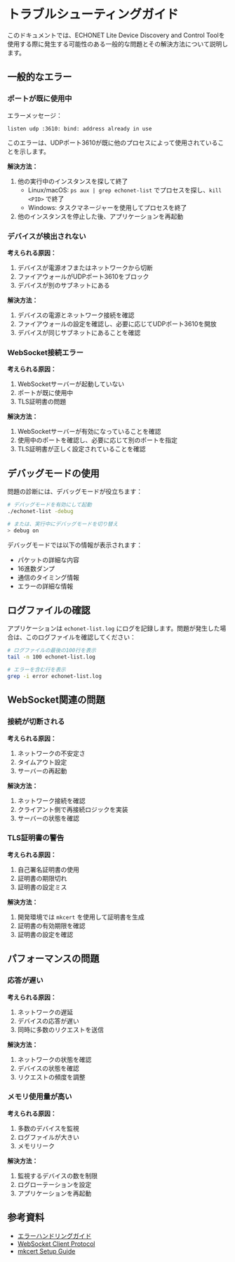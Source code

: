# トラブルシューティングガイド

このドキュメントでは、ECHONET Lite Device Discovery and Control Toolを使用する際に発生する可能性のある一般的な問題とその解決方法について説明します。

## 一般的なエラー

### ポートが既に使用中

エラーメッセージ：

```text
listen udp :3610: bind: address already in use
```

このエラーは、UDPポート3610が既に他のプロセスによって使用されていることを示します。

**解決方法：**

1. 他の実行中のインスタンスを探して終了
   - Linux/macOS: `ps aux | grep echonet-list` でプロセスを探し、`kill <PID>` で終了
   - Windows: タスクマネージャーを使用してプロセスを終了
2. 他のインスタンスを停止した後、アプリケーションを再起動

### デバイスが検出されない

**考えられる原因：**

1. デバイスが電源オフまたはネットワークから切断
2. ファイアウォールがUDPポート3610をブロック
3. デバイスが別のサブネットにある

**解決方法：**

1. デバイスの電源とネットワーク接続を確認
2. ファイアウォールの設定を確認し、必要に応じてUDPポート3610を開放
3. デバイスが同じサブネットにあることを確認

### WebSocket接続エラー

**考えられる原因：**

1. WebSocketサーバーが起動していない
2. ポートが既に使用中
3. TLS証明書の問題

**解決方法：**

1. WebSocketサーバーが有効になっていることを確認
2. 使用中のポートを確認し、必要に応じて別のポートを指定
3. TLS証明書が正しく設定されていることを確認

## デバッグモードの使用

問題の診断には、デバッグモードが役立ちます：

```bash
# デバッグモードを有効にして起動
./echonet-list -debug

# または、実行中にデバッグモードを切り替え
> debug on
```

デバッグモードでは以下の情報が表示されます：

- パケットの詳細な内容
- 16進数ダンプ
- 通信のタイミング情報
- エラーの詳細な情報

## ログファイルの確認

アプリケーションは `echonet-list.log` にログを記録します。問題が発生した場合は、このログファイルを確認してください：

```bash
# ログファイルの最後の100行を表示
tail -n 100 echonet-list.log

# エラーを含む行を表示
grep -i error echonet-list.log
```

## WebSocket関連の問題

### 接続が切断される

**考えられる原因：**

1. ネットワークの不安定さ
2. タイムアウト設定
3. サーバーの再起動

**解決方法：**

1. ネットワーク接続を確認
2. クライアント側で再接続ロジックを実装
3. サーバーの状態を確認

### TLS証明書の警告

**考えられる原因：**

1. 自己署名証明書の使用
2. 証明書の期限切れ
3. 証明書の設定ミス

**解決方法：**

1. 開発環境では `mkcert` を使用して証明書を生成
2. 証明書の有効期限を確認
3. 証明書の設定を確認

## パフォーマンスの問題

### 応答が遅い

**考えられる原因：**

1. ネットワークの遅延
2. デバイスの応答が遅い
3. 同時に多数のリクエストを送信

**解決方法：**

1. ネットワークの状態を確認
2. デバイスの状態を確認
3. リクエストの頻度を調整

### メモリ使用量が高い

**考えられる原因：**

1. 多数のデバイスを監視
2. ログファイルが大きい
3. メモリリーク

**解決方法：**

1. 監視するデバイスの数を制限
2. ログローテーションを設定
3. アプリケーションを再起動

## 参考資料

- [エラーハンドリングガイド](error_handling_guide.md)
- [WebSocket Client Protocol](websocket_client_protocol.md)
- [mkcert Setup Guide](mkcert_setup_guide.md)
